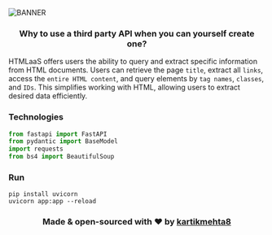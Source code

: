![BANNER](https://github.com/kartikmehta8/HTMLaaS/assets/77505989/061ffb2d-9ac8-4367-a57c-65c5b7302363)

<h3 align="center">
  Why to use a third party API when you can yourself create one?
</h3>

HTMLaaS offers users the ability to query and extract specific information from HTML documents. Users can retrieve the page `title`, extract all `links`, access the `entire HTML content`, and query elements by `tag names`, `classes`, and `IDs`. This simplifies working with HTML, allowing users to extract desired data efficiently.

### Technologies
```py
from fastapi import FastAPI
from pydantic import BaseModel
import requests
from bs4 import BeautifulSoup
```

### Run
```
pip install uvicorn
uvicorn app:app --reload
```

<h3 align="center">
  Made & open-sourced with ❤️ by <a href="https://www.kartikmehta.xyz">kartikmehta8</a>
</h3>
